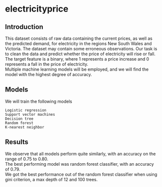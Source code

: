 # electricityprice

## Introduction
This dataset consists of raw data containing the current prices, as well as the predicted demand, for electricity in the regions New South Wales and Victoria. The dataset may contain some erroneous observations.
Our task is to clean the data and predict whether the price of electricity will rise or fall.  
The target feature is a binary, where 1 represents a price increase and 0 represents a fall in the price of electricity.  
Multiple machine learning models will be employed, and we will find the model with the highest degree of accuracy.

## Models
We will train the following models
```
Logistic regression
Support vector machines
Decision tree
Random forest
K-nearest neighbor
```
## Results
We observe that all models perform quite similarly, with an accuracy on the range of 0.75 to 0.80.  
The best performing model was random forest classifier, with an accuracy of 0.79.  
We got the best performance out of the random forest classifier when using gini criterion, a max depth of 12 and 100 trees.